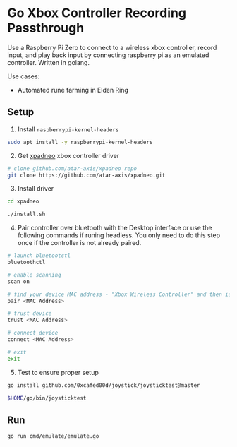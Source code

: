 # Go Xbox Controller Recording Passthrough
Use a Raspberry Pi Zero to connect to a wireless xbox controller, record input, and play back input by connecting raspberry pi as an emulated controller. Written in golang.

Use cases:
* Automated rune farming in Elden Ring

## Setup 
1. Install `raspberrypi-kernel-headers`
```bash
sudo apt install -y raspberrypi-kernel-headers
```
2. Get [xpadneo](https://github.com/atar-axis/xpadneo) xbox controller driver
```bash
# clone github.com/atar-axis/xpadneo repo
git clone https://github.com/atar-axis/xpadneo.git
```
3. Install driver
```bash
cd xpadneo

./install.sh
```
4. Pair controller over bluetooth with the Desktop interface or use the following commands if runing headless. You only need to do this step once if the controller is not already paired.
```bash
# launch bluetootctl
bluetoothctl

# enable scanning
scan on

# find your device MAC address - "Xbox Wireless Controller" and then issue pair command
pair <MAC Address>

# trust device
trust <MAC Address>

# connect device
connect <MAC Address>

# exit
exit
```
5. Test to ensure proper setup
```bash
go install github.com/0xcafed00d/joystick/joysticktest@master

$HOME/go/bin/joysticktest
```

## Run 
```bash
go run cmd/emulate/emulate.go
```